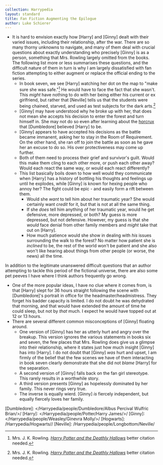 ```yaml
---
collection: Harrypedia
layout: standard
title: Fan Fiction Augmenting the Epilogue
author: Luke Schierer
---
```


- It is hard to envision exactly how [Harry] and [Ginny] dealt with their varied issues, including their relationship, after the war. There are so many thorny unknowns to navigate, and many of them deal with crucial questions about exactly understanding who precisely [Ginny] is as a person, something that Mrs. Rowling largely omitted from the books. The following list more or less summarises these questions, and the difficult nature of them in turn is why I am largely dissatisfied with fan fiction attempting to either augment or replace the official ending to the series.
  - In book seven, we see [Harry] watching her dot on the map to "make sure she was safe."[^240424-4] He would have to face the fact that she wasn't. This _might_ have nothing to do with her being either his current or ex girlfriend, but rather that [Neville] tells us that the students were being chained, starved, and used as test subjects for the dark arts.[^240424-5]
  - [Ginny] may have understood why he broke up with her, that does not mean she accepts his decision to enter the forest and turn himself in. She may not do so even after learning about the [horcrux] that [Dumbledore] believed [Harry] to be.
  - [Ginny] appears to have accepted his decisions as the battle became immanent, asking her to stay in the Room of Requirement. On the other hand, she ran off to join the battle as soon as he gave her an excuse to do so. His over protectiveness may come up further.
  - Both of them need to process their grief and survivor's guilt. Would this make them cling to each other more, or push each other away? Would each react the same way, or would each react differently?
  - This list basically boils down to how well would they communicate when [Harry] has a history of bottling his thoughts and feelings up until he explodes, while [Ginny] is known for hexing people who annoy her? The fight could be epic - and easily form a rift between them.
    - Would she _want_ to tell him about her traumatic year? She would certainly want _credit_ for it, but that is not at all the same thing.
    - If she _does_ tell him anything of her traumatic year, would he get defensive, more depressed, or both? My guess is more depressed, but not defensive. However, my guess is that she _would_ face denial from other family members and _might_ take that out on [Harry].
    - How much patience would she show in dealing with _his_ issues surrounding the walk to the forest? No matter how patient she is _inclined_ to be, the rest of the world won't be patient and she also won't like hearing about things from other people (or worse, the news) all the time.

In addition to the legitimate unanswered difficult questions that an author attempting to tackle this period of the fictional universe, there are also some pet peeves I have where I think authors frequently go wrong.

- One of the more popular ideas, I have no clue where it comes from, is that [Harry] slept for 36 hours straight following the scene with [Dumbledore]'s portrait in office for the headmaster/headmistress. They forget his badder capacity is limited. I do not doubt he was dehydrated that morning, and that would have extended the amount of time he could sleep, but not by _that_ much. I expect he would have topped out at 12 or 13 hours.
- There are several different common misconceptions of [Ginny] floating around.
  - One version of [Ginny] has her as utterly hurt and angry over the breakup. This version ignores the various statements in books six and seven, the few places that Mrs. Rowling does give us a glimpse into their relationship, where it states just how much insight [Ginny] has into [Harry]. I do not doubt that [Ginny] _was_ hurt and upset, I am firmly of the belief that the few scenes we have of them interacting in book seven clearly demonstrate that she did not _blame_ [Harry] for the separation.
  - A second version of [Ginny] falls back on the fan girl stereotype. This rarely results in a worthwhile story.
  - A third version presents [Ginny] as hopelessly dominated by her family. This never rings very true.
  - The inverse is equally wierd. [Ginny] _is_ fiercely independent, but equally fiercely loves her family.

[horcrux]: /Harrypedia/magic/dark/Horcruxes/

[Dumbledore]: </Harrypedia/people/Dumbledore/Albus Percival Wulfric Brian/>/
[Harry]: </Harrypedia/people/Potter/Harry James/>/
[Ginny]: </Harrypedia/people/Weasley/Ginevra Molly/>/
[Hogwarts]: /Harrypedia/Hogwarts//
[Neville]: /Harrypedia/people/Longbottom/Neville/

[^240424-4]:
    Mrs. J. K. Rowling.
    _[Harry Potter and the Deathly Hallows]_
    better citation needed.

[^240424-5]:
    Mrs. J. K. Rowling.
    _[Harry Potter and the Deathly Hallows]_
    better citation needed.

[Harry Potter and the Deathly Hallows]: https://www.librarything.com/work/3577382

